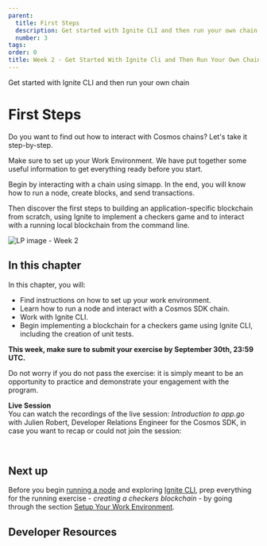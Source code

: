 ```yaml
---
parent:
  title: First Steps
  description: Get started with Ignite CLI and then run your own chain
  number: 3
tags:
order: 0
title: Week 2 - Get Started With Ignite Cli and Then Run Your Own Chain
---
```


<div class="tm-overline tm-rf-1 tm-lh-title tm-medium tm-muted">Get started with Ignite CLI and then run your own chain</div>
<h1 class="mt-4 mb-6">First Steps</h1>

Do you want to find out how to interact with Cosmos chains? Let's take it step-by-step.

Make sure to set up your Work Environment. We have put together some useful information to get everything ready before you start.

Begin by interacting with a chain using simapp. In the end, you will know how to run a node, create blocks, and send transactions.

Then discover the first steps to building an application-specific blockchain from scratch, using Ignite to implement a checkers game and to interact with a running local blockchain from the command line.

![LP image - Week 2](/ida-course/LPs/week-2/images/cosmos_dev_portal_module-05-lp.png)

## In this chapter

<HighlightBox type="learning">

In this chapter, you will:

* Find instructions on how to set up your work environment.
* Learn how to run a node and interact with a Cosmos SDK chain.
* Work with Ignite CLI.
* Begin implementing a blockchain for a checkers game using Ignite CLI, including the creation of unit tests.

</HighlightBox>

**This week, make sure to submit your exercise by September 30th, 23:59 UTC.**

Do not worry if you do not pass the exercise: it is simply meant to be an opportunity to practice and demonstrate your engagement with the program.

<HighlightBox type="info">
  
**Live Session**
<br/>
You can watch the recordings of the live session: _Introduction to app.go_ with Julien Robert, Developer Relations Engineer for the Cosmos SDK, in case you want to recap or could not join the session:

<YoutubePlayer videoId="G6QUIUwYaSU"/>

<br/>

</HighlightBox>

## Next up

Before you begin [running a node](/tutorials/3-run-node/index.md) and exploring [Ignite CLI](/hands-on-exercise/1-ignite-cli/1-ignitecli.md), prep everything for the running exercise - _creating a checkers blockchain_ - by going through the section [Setup Your Work Environment](/tutorials/2-setup/index.md).

## Developer Resources

<div v-for="resource in $themeConfig.resources">
  <Resource
    :title="resource.title"
    :description="resource.description"
    :links="resource.links"
    :image="resource.image"
    :large="true"
  />
  <br/>
</div>
